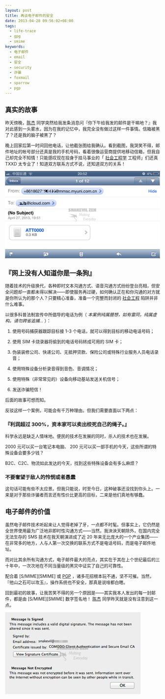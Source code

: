```yaml
---
layout: post
title: 再谈电子邮件的安全
date: 2013-04-28 09:56:02+08:00
tags:
  - life-trace
  - gpg
  - smime
keywords:
  - 电子邮件
  - email
  - 安全
  - security
  - 诈骗
  - foxmail
  - sparrow
  - pgp
---
```


## 真实的故事 ##

昨天傍晚，[陈杰][AJC] 同学突然给我发条消息问『你下午给我发的邮件是干嘛地？』我对此感到一头雾水，因为在我的记忆中，我完全没有做过这样一件事情。信箱被黑了？还是我的脑子被黑了？

[AJC]: http://jtails.com

晚上回家后第一时间回他电话，让他截张图给我确认。看到截图，我哭笑不得，邮件地址的帐号部分还真是我的手机号码，看着很像运营商提供地移动信箱，但我自己却完全不知情！只能感叹现在投身于挂马事业的「 [社会工程学][Social Engineering] 工程师」们还真 TXXD 太专业了！知道双方联系方式不说，还知道双方的关系！

[Social Engineering]: http://baike.baidu.com/view/118411.htm

![Fake Email](/s/a/c/email-security-1.png)

<!--more-->

## 『网上没有人知道你是一条狗』 ##

随着技术的升级换代，各种即时文本沟通方式、语音沟通方式纷纷登台亮相，但安全问题却一直都未得以解决——即使服务再过硬，如何确认正在和你沟通的对方就是你所认为的那个人？只要精心准备，准备一个完整而封闭的 [社会工程][Social Engineering] 陷阱并非什么难事。

以很多科普法制宣传中所倡导的电话为例（ _本案例纯属臆想，如有雷同，纯属虚构。请勿跨省追捕…_ ）：

1. 使用号码捕获器跟踪目标接 1-3 个电话，就可以得到目标的移动电话号码；

2. 使用 SIM 卡烧录器将偷到的电话号码转成可用的 SIM 卡；

3. 伪装装修公司、快递公司、无抵押贷款、保险公司或特殊行业服务人员电话录音；

4. 使用特殊设备分析录音得到音色、音调情况；

5. 使用特殊（非常常见的）设备向移动基站发送关机信号；

6. 发送诈骗短信！

后面的故事可想而知。

反驳这样一个案例，可能会有千万种理由。但我们需要直面以下两点：

### 『利润超过 300%，资本家可以卖出绞死自己的绳子。』 ###

科学永远是缺乏人情味地。便民的技术在发展的同时，杀人的技术也在发展。

2000 元可以买一台笔记本电脑、 200 元可以买一部手机的今天，这些所谓的特殊设备会要多少钱？

B2C、C2C、物流如此发达的今天，找到这些特殊设备会有多么麻烦？

### 不要奢望于敌人的怜悯或者愚蠢 ###

这句话可能有些不太应景。但我只能说，时至今日，这种破事还没找到你头上。一来是对于那些诈骗者而言还有性价比更高的目标，二来是他们真地有够蠢。

## 电子邮件的价值 ##

虽然电子邮件技术听起来让人觉得老掉了牙，一点都不时髦。但事实上，它仍然是全世界使用最为广泛地非即时性沟通方式——当然，我泱泱天朝除外，在国内完全无法生存的 SMS 技术在我天朝演进成了近 20 年来无比庞大的一个产业集团——在非常多的地方，人与人第一次交换的联系方式不是电话号码，而是电子邮件地址。

而对比其余所有沟通方式，电子邮件最大的亮点，其实在于其在上个世纪最后的三十年中，一次次地在不同当量级的黑灾中证实了自己的可靠性。

配合着 [S/MIME][SMIME] 或 [PGP][] ，诸多花招根本玩不通，坚不可摧。当然，『他山之石可以攻玉』，操作系统也不安全，那真是说啥都白瞎。

[S/MIME]: http://en.wikipedia.org/wiki/S/MIME
[PGP]: http://www.openpgp.org

回到最初的故事，让我苦笑不得的另一个原因是——其实我本人发出的每一封邮件，都是由 [S/MIME][SMIME] 数字签名地！ [陈杰][AJC] 同学昨天就是没有注意到这一点。

![S/MIME Signature](/s/a/e/email-security-2.png)
